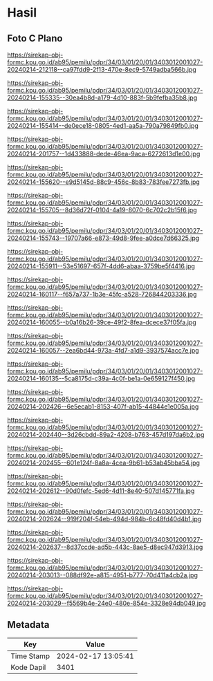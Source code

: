 # Hasil

## Foto C Plano

https://sirekap-obj-formc.kpu.go.id/ab95/pemilu/pdpr/34/03/01/20/01/3403012001027-20240214-212118--ca97fdd9-2f13-470e-8ec9-5749adba566b.jpg

https://sirekap-obj-formc.kpu.go.id/ab95/pemilu/pdpr/34/03/01/20/01/3403012001027-20240214-155335--30ea4b8d-a179-4d10-883f-5b9fefba35b8.jpg

https://sirekap-obj-formc.kpu.go.id/ab95/pemilu/pdpr/34/03/01/20/01/3403012001027-20240214-155414--de0ece18-0805-4ed1-aa5a-790a79849fb0.jpg

https://sirekap-obj-formc.kpu.go.id/ab95/pemilu/pdpr/34/03/01/20/01/3403012001027-20240214-201757--1d433888-dede-46ea-9aca-6272613d1e00.jpg

https://sirekap-obj-formc.kpu.go.id/ab95/pemilu/pdpr/34/03/01/20/01/3403012001027-20240214-155620--e9d5145d-88c9-456c-8b83-783fee7273fb.jpg

https://sirekap-obj-formc.kpu.go.id/ab95/pemilu/pdpr/34/03/01/20/01/3403012001027-20240214-155705--8d36d72f-0104-4a19-8070-6c702c2b15f6.jpg

https://sirekap-obj-formc.kpu.go.id/ab95/pemilu/pdpr/34/03/01/20/01/3403012001027-20240214-155743--19707a66-e873-49d8-9fee-a0dce7d66325.jpg

https://sirekap-obj-formc.kpu.go.id/ab95/pemilu/pdpr/34/03/01/20/01/3403012001027-20240214-155911--53e51697-657f-4dd6-abaa-3759be5f4416.jpg

https://sirekap-obj-formc.kpu.go.id/ab95/pemilu/pdpr/34/03/01/20/01/3403012001027-20240214-160117--f657a737-1b3e-45fc-a528-726844203336.jpg

https://sirekap-obj-formc.kpu.go.id/ab95/pemilu/pdpr/34/03/01/20/01/3403012001027-20240214-160055--b0a16b26-39ce-49f2-8fea-dcece37f05fa.jpg

https://sirekap-obj-formc.kpu.go.id/ab95/pemilu/pdpr/34/03/01/20/01/3403012001027-20240214-160057--2ea6bd44-973a-4fd7-a1d9-3937574acc7e.jpg

https://sirekap-obj-formc.kpu.go.id/ab95/pemilu/pdpr/34/03/01/20/01/3403012001027-20240214-160135--5ca8175d-c39a-4c0f-be1a-0e659127f450.jpg

https://sirekap-obj-formc.kpu.go.id/ab95/pemilu/pdpr/34/03/01/20/01/3403012001027-20240214-202426--6e5ecab1-8153-407f-ab15-44844e1e005a.jpg

https://sirekap-obj-formc.kpu.go.id/ab95/pemilu/pdpr/34/03/01/20/01/3403012001027-20240214-202440--3d26cbdd-89a2-4208-b763-457d197da6b2.jpg

https://sirekap-obj-formc.kpu.go.id/ab95/pemilu/pdpr/34/03/01/20/01/3403012001027-20240214-202455--601e124f-8a8a-4cea-9b61-b53ab45bba54.jpg

https://sirekap-obj-formc.kpu.go.id/ab95/pemilu/pdpr/34/03/01/20/01/3403012001027-20240214-202612--90d0fefc-5ed6-4d11-8e40-507d145771fa.jpg

https://sirekap-obj-formc.kpu.go.id/ab95/pemilu/pdpr/34/03/01/20/01/3403012001027-20240214-202624--919f204f-54eb-494d-984b-6c48fd40d4b1.jpg

https://sirekap-obj-formc.kpu.go.id/ab95/pemilu/pdpr/34/03/01/20/01/3403012001027-20240214-202637--8d37ccde-ad5b-443c-8ae5-d8ec947d3913.jpg

https://sirekap-obj-formc.kpu.go.id/ab95/pemilu/pdpr/34/03/01/20/01/3403012001027-20240214-203013--088df92e-a815-4951-b777-70d411a4cb2a.jpg

https://sirekap-obj-formc.kpu.go.id/ab95/pemilu/pdpr/34/03/01/20/01/3403012001027-20240214-203029--f5569b4e-24e0-480e-854e-3328e94db049.jpg


## Metadata

| Key        | Value               |
| ---------- | ------------------- |
| Time Stamp | 2024-02-17 13:05:41 |
| Kode Dapil | 3401                |



